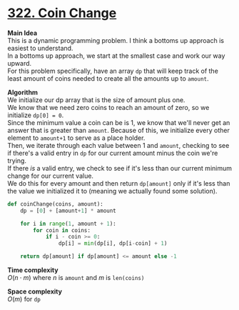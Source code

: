 # [322. Coin Change](https://leetcode.com/problems/coin-change/)

**Main Idea**  
This is a dynamic programming problem. I think a bottoms up approach is easiest to understand.  
In a bottoms up approach, we start at the smallest case and work our way upward.  
For this problem specifically, have an array `dp` that will keep track of the least amount of coins needed to create all the amounts up to `amount`.  

**Algorithm**  
We initialize our dp array that is the size of amount plus one.  
We know that we need zero coins to reach an amount of zero, so we initialize `dp[0] = 0`.  
Since the minimum value a coin can be is 1, we know that we'll never get an answer that is greater than `amount`. Because of this, we initialize every other element to `amount+1` to serve as a place holder.  
Then, we iterate through each value between 1 and `amount`, checking to see if there's a valid entry in `dp` for our current amount minus the coin we're trying.  
If there *is* a valid entry, we check to see if it's less than our current minimum change for our current value.  
We do this for every amount and then return `dp[amount]` only if it's less than the value we initialized it to (meaning we actually found some solution).

```python
def coinChange(coins, amount):
    dp = [0] + [amount+1] * amount

    for i in range(1, amount + 1):
        for coin in coins:
            if i - coin >= 0:
                dp[i] = min(dp[i], dp[i-coin] + 1)

    return dp[amount] if dp[amount] <= amount else -1
```

**Time complexity**  
$O(n \cdot m)$ where $n$ is `amount` and $m$ is `len(coins)`

**Space complexity**  
$O(m)$ for `dp`
